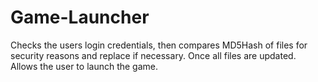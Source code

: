 # Game-Launcher
Checks the users login credentials, then compares MD5Hash of files for security reasons and replace if necessary. Once all files are updated. Allows the user to launch the game.
